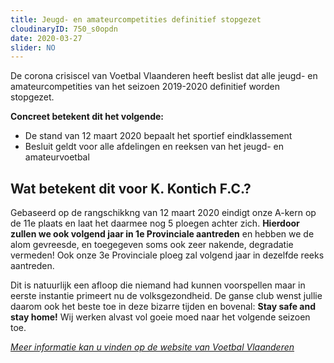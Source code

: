 ```yaml
---
title: Jeugd- en amateurcompetities definitief stopgezet
cloudinaryID: 750_s0opdn
date: 2020-03-27
slider: NO
---
```


<p>De corona crisiscel van Voetbal Vlaanderen heeft beslist dat alle jeugd- en amateurcompetities van het seizoen 2019-2020 definitief worden stopgezet. </p>
<p style="margin-bottom: 0.8em;"><b>Concreet betekent dit het volgende:</b></p>
<ul>
<li>De stand van 12 maart 2020 bepaalt het sportief eindklassement</li>
<li>Besluit geldt voor alle afdelingen en reeksen van het jeugd- en amateurvoetbal</li>
</ul>   
<h2>Wat betekent dit voor K. Kontich F.C.?</h2>
<p>Gebaseerd op de rangschikkng van 12 maart 2020 eindigt onze A-kern op de 11e plaats en laat het daarmee nog 5 ploegen achter zich. <b>Hierdoor zullen we ook volgend jaar in 1e Provinciale aantreden</b> en hebben we de alom gevreesde, en toegegeven soms ook zeer nakende, degradatie vermeden! Ook onze 3e Provinciale ploeg zal volgend jaar in dezelfde reeks aantreden.</p>
<p>Dit is natuurlijk een afloop die niemand had kunnen voorspellen maar in eerste instantie primeert nu de volksgezondheid. De ganse club wenst jullie daarom ook het beste toe in deze bizarre tijden en bovenal: <b>Stay safe and stay home!</b> Wij werken alvast vol goeie moed naar het volgende seizoen toe.</p>
<p><i><a href="https://www.voetbalvlaanderen.be/nieuws/jeugd-en-amateurcompetities-voetbal-vlaanderen-definitief-stopgezet" target="_blank">Meer informatie kan u vinden op de website van Voetbal Vlaanderen</a></i></p>
